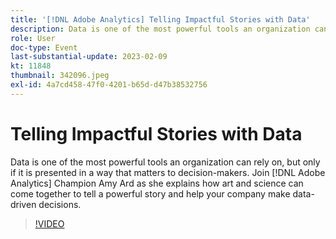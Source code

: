 ```yaml
---
title: '[!DNL Adobe Analytics] Telling Impactful Stories with Data'
description: Data is one of the most powerful tools an organization can rely on, but only if it is presented in a way that matters to decision-makers. Join [!DNL Adobe Analytics] Champion Amy Ard as she explains how art and science can come together to tell a powerful story and help your company make data-driven decisions.
role: User
doc-type: Event
last-substantial-update: 2023-02-09
kt: 11848
thumbnail: 342096.jpeg
exl-id: 4a7cd458-47f0-4201-b65d-d47b38532756
---
```

# Telling Impactful Stories with Data

Data is one of the most powerful tools an organization can rely on, but only if it is presented in a way that matters to decision-makers. Join [!DNL Adobe Analytics] Champion Amy Ard as she explains how art and science can come together to tell a powerful story and help your company make data-driven decisions.

>[!VIDEO](https://video.tv.adobe.com/v/342096/?quality=12&learn=on)
